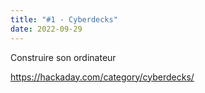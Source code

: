 ```yaml
---
title: "#1 - Cyberdecks"
date: 2022-09-29
---
```


Construire son ordinateur

https://hackaday.com/category/cyberdecks/
